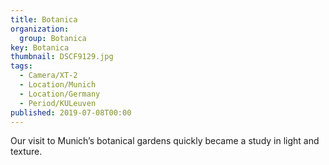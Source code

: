 ```yaml
---
title: Botanica
organization: 
  group: Botanica
key: Botanica
thumbnail: DSCF9129.jpg
tags:
  - Camera/XT-2
  - Location/Munich
  - Location/Germany
  - Period/KULeuven
published: 2019-07-08T00:00
---
```

Our visit to Munich’s botanical gardens quickly became a study in light and texture.
